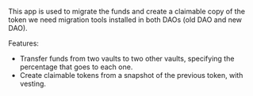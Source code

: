 This app is used to migrate the funds and create a claimable copy of the token we need migration tools installed in both DAOs (old DAO and new DAO).

Features:
* Transfer funds from two vaults to two other vaults, specifying the percentage that goes to each one.
* Create claimable tokens from a snapshot of the previous token, with vesting.
